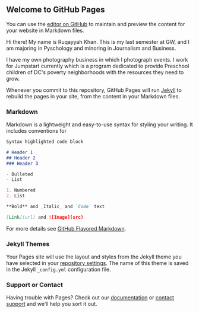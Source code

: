## Welcome to GitHub Pages

You can use the [editor on GitHub](https://github.com/ruqayyahkhan/ruqayyahkhan.github.io/edit/main/README.md) to maintain and preview the content for your website in Markdown files.

Hi there! My name is Ruqayyah Khan. This is my last semester at GW, and I am majoring in Pyschology and minoring in Journalism and Business.

I have my own photography business in which I photograph events. I work for Jumpstart currently which is a program dedicated to provide Preschool children of DC's poverty neighborhoods with the resources they need to grow. 

Whenever you commit to this repository, GitHub Pages will run [Jekyll](https://jekyllrb.com/) to rebuild the pages in your site, from the content in your Markdown files.

### Markdown

Markdown is a lightweight and easy-to-use syntax for styling your writing. It includes conventions for

```markdown
Syntax highlighted code block

# Header 1
## Header 2
### Header 3

- Bulleted
- List

1. Numbered
2. List

**Bold** and _Italic_ and `Code` text

[Link](url) and ![Image](src)
```

For more details see [GitHub Flavored Markdown](https://guides.github.com/features/mastering-markdown/).

### Jekyll Themes

Your Pages site will use the layout and styles from the Jekyll theme you have selected in your [repository settings](https://github.com/ruqayyahkhan/ruqayyahkhan.github.io/settings). The name of this theme is saved in the Jekyll `_config.yml` configuration file.

### Support or Contact

Having trouble with Pages? Check out our [documentation](https://docs.github.com/categories/github-pages-basics/) or [contact support](https://github.com/contact) and we’ll help you sort it out.
